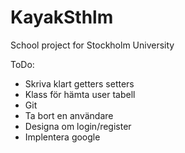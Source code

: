 # KayakSthlm
 School project for Stockholm University


ToDo:
- Skriva klart getters setters
- Klass för hämta user tabell
- Git
- Ta bort en användare
- Designa om login/register
- Implentera google